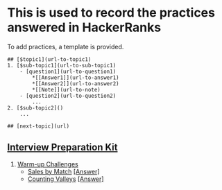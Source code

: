 # This is used to record the practices answered in HackerRanks

To add practices, a template is provided.
```Template
## [$topic1](url-to-topic1)
1. [$sub-topic1](url-to-sub-topic1)
    - [question1](url-to-question1) 
        *[[Answer1]](url-to-answer1) 
        *[[Answer2]](url-to-answer2)
        *[[Note]](url-to-note)
    - [question2](url-to-question2)
        ...
2. [$sub-topic2]()
    ...

## [next-topic](url)
```

## [Interview Preparation Kit](https://www.hackerrank.com/interview/interview-preparation-kit)

1. [Warm-up Challenges](https://www.hackerrank.com/interview/interview-preparation-kit/warmup/challenges)
    - [Sales by Match](https://www.hackerrank.com/challenges/sock-merchant/problem?isFullScreen=true&h_l=interview&playlist_slugs%5B%5D=interview-preparation-kit&playlist_slugs%5B%5D=warmup)  [[Answer]](./interview_preparation_kit/warm-up_challenges/sales_by_match.py)
    - [Counting Valleys](https://www.hackerrank.com/challenges/counting-valleys/problem?isFullScreen=true&h_l=interview&playlist_slugs%5B%5D=interview-preparation-kit&playlist_slugs%5B%5D=warmup) [[Answer]]()


